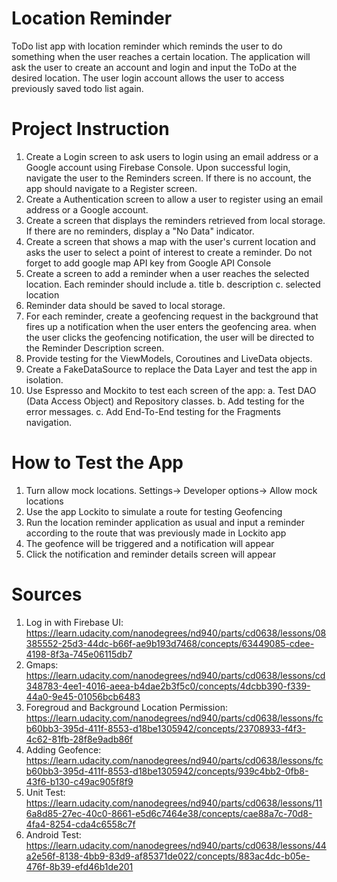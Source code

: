# Location Reminder

ToDo list app with location reminder which reminds the user to do something when the user reaches a certain location. The application will ask the user to create an account and login and input the ToDo at the desired location. The user login account allows the user to access previously saved todo list again.

# Project Instruction

1. Create a Login screen to ask users to login using an email address or a Google account using Firebase Console. Upon successful login, navigate the user to the Reminders screen. If there is no account, the app should navigate to a Register screen.
2. Create a Authentication screen to allow a user to register using an email address or a Google account.
3. Create a screen that displays the reminders retrieved from local storage. If there are no reminders, display a "No Data" indicator.
4. Create a screen that shows a map with the user's current location and asks the user to select a point of interest to create a reminder. Do not forget to add google map API key from Google API Console
5. Create a screen to add a reminder when a user reaches the selected location. Each reminder should include 
    a. title 
    b. description 
    c. selected location
6. Reminder data should be saved to local storage.
7. For each reminder, create a geofencing request in the background that fires up a notification when the user enters the geofencing area. when the user clicks the geofencing notification, the user will be directed to the Reminder Description screen.
8. Provide testing for the ViewModels, Coroutines and LiveData objects.
9. Create a FakeDataSource to replace the Data Layer and test the app in isolation.
10. Use Espresso and Mockito to test each screen of the app: 
    a. Test DAO (Data Access Object) and Repository classes. 
    b. Add testing for the error messages. 
    c. Add End-To-End testing for the Fragments navigation.

# How to Test the App
1. Turn allow mock locations. Settings-> Developer options-> Allow mock locations
2. Use the app Lockito to simulate a route for testing Geofencing
3. Run the location reminder application as usual and input a reminder according to the route that was previously made in Lockito app
4. The geofence will be triggered and a notification will appear
5. Click the notification and reminder details screen will appear

# Sources
1. Log in with Firebase UI: https://learn.udacity.com/nanodegrees/nd940/parts/cd0638/lessons/08385552-25d3-44dc-b66f-ae9b193d7468/concepts/63449085-cdee-4198-8f3a-745e06115db7
2. Gmaps: https://learn.udacity.com/nanodegrees/nd940/parts/cd0638/lessons/cd348783-4ee1-4016-aeea-b4dae2b3f5c0/concepts/4dcbb390-f339-44a0-9e45-01056bcb6483
3. Foregroud and Background Location Permission: https://learn.udacity.com/nanodegrees/nd940/parts/cd0638/lessons/fcb60bb3-395d-411f-8553-d18be1305942/concepts/23708933-f4f3-4c62-81fb-28f8e9adb86f
4. Adding Geofence: https://learn.udacity.com/nanodegrees/nd940/parts/cd0638/lessons/fcb60bb3-395d-411f-8553-d18be1305942/concepts/939c4bb2-0fb8-43f6-b130-c49ac905f8f9
5. Unit Test: https://learn.udacity.com/nanodegrees/nd940/parts/cd0638/lessons/116a8d85-27ec-40c0-8661-e5d6c7464e38/concepts/cae88a7c-70d8-4fa4-8254-cda4c6558c7f
6. Android Test: https://learn.udacity.com/nanodegrees/nd940/parts/cd0638/lessons/44a2e56f-8138-4bb9-83d9-af85371de022/concepts/883ac4dc-b05e-476f-8b39-efd46b1de201
